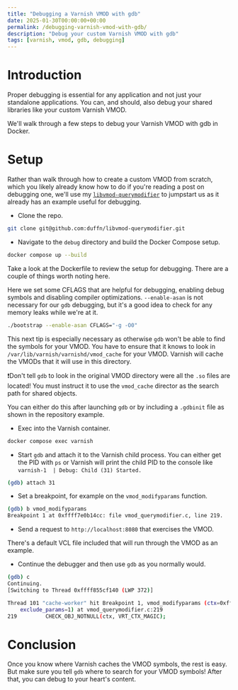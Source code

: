 ```yaml
---
title: "Debugging a Varnish VMOD with gdb"
date: 2025-01-30T00:00:00+00:00
permalink: /debugging-varnish-vmod-with-gdb/
description: "Debug your custom Varnish VMOD with gdb"
tags: [varnish, vmod, gdb, debugging]
---
```


# Introduction

Proper debugging is essential for any application and not just your standalone applications. You can, and should, also debug your shared libraries like your custom Varnish VMOD.

We'll walk through a few steps to debug your Varnish VMOD with gdb in Docker.

# Setup

Rather than walk through how to create a custom VMOD from scratch, which you likely already know how to do if you're reading a post on debugging one, we'll use my [`libvmod-querymodifier`](https://github.com/duffn/libvmod-querymodifier) to jumpstart us as it already has an example useful for debugging.

- Clone the repo.

```bash
git clone git@github.com:duffn/libvmod-querymodifier.git
```

- Navigate to the `debug` directory and build the Docker Compose setup.

```bash
docker compose up --build
```

Take a look at the Dockerfile to review the setup for debugging. There are a couple of things worth noting here.

Here we set some CFLAGS that are helpful for debugging, enabling debug symbols and disabling compiler optimizations. `--enable-asan` is not necessary for our `gdb` debugging, but it's a good idea to check for any memory leaks while we're at it.

```bash
./bootstrap --enable-asan CFLAGS="-g -O0"
```

This next tip is especially necessary as otherwise `gdb` won't be able to find the symbols for your VMOD. You have to ensure that it knows to look in `/var/lib/varnish/varnishd/vmod_cache` for your VMOD. Varnish will cache the VMODs that it will use in this directory.

❗️Don't tell `gdb` to look in the original VMOD directory were all the `.so` files are located! You must instruct it to use the `vmod_cache` director as the search path for shared objects.

You can either do this after launching `gdb` or by including a `.gdbinit` file as shown in the repository example.

- Exec into the Varnish container.

```bash
docker compose exec varnish
```

- Start `gdb` and attach it to the Varnish child process. You can either get the PID with `ps` or Varnish will print the child PID to the console like `varnish-1  | Debug: Child (31) Started.`

```bash
(gdb) attach 31
```

- Set a breakpoint, for example on the `vmod_modifyparams` function.

```bash
(gdb) b vmod_modifyparams
Breakpoint 1 at 0xffff7e0b14cc: file vmod_querymodifier.c, line 219.
```

- Send a request to `http://localhost:8080` that exercises the VMOD.

There's a default VCL file included that will run through the VMOD as an example.

- Continue the debugger and then use `gdb` as you normally would.

```bash
(gdb) c
Continuing.
[Switching to Thread 0xffff855cf140 (LWP 372)]

Thread 101 "cache-worker" hit Breakpoint 1, vmod_modifyparams (ctx=0xffff855cd9b8, uri=0xffff79a3d8ac "/?blah=1&ts=1", params_in=0xffff7e0e7610 "ts,v,cacheFix,date",
    exclude_params=1) at vmod_querymodifier.c:219
219         CHECK_OBJ_NOTNULL(ctx, VRT_CTX_MAGIC);
```

# Conclusion

Once you know where Varnish caches the VMOD symbols, the rest is easy. But make sure you tell `gdb` where to search for your VMOD symbols! After that, you can debug to your heart's content.
